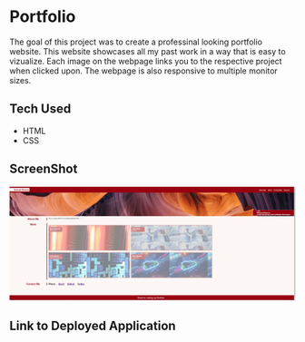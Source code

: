 # Portfolio

The goal of this project was to create a professinal looking portfolio website. This website showcases all my past work in a way that is easy to vizualize.
Each image on the webpage links you to the respective project when clicked upon. The webpage is also responsive to multiple monitor sizes. 

## Tech Used
* HTML
* CSS

## ScreenShot
![portfolio screenshot](/assests/images/portfolio_screenshot.JPG)
## Link to Deployed Application